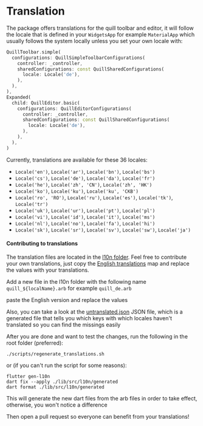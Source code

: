# Translation

The package offers translations for the quill toolbar and editor, it will follow the locale that is defined in your `WidgetsApp` for example `MaterialApp` which usually follows the system locally unless you set your own locale with:

```dart
QuillToolbar.simple(
  configurations: QuillSimpleToolbarConfigurations(
    controller: _controller,
    sharedConfigurations: const QuillSharedConfigurations(
      locale: Locale('de'),
    ),
  ),
),
Expanded(
  child: QuillEditor.basic(
    configurations: QuillEditorConfigurations(
      controller: _controller,
      sharedConfigurations: const QuillSharedConfigurations(
        locale: Locale('de'),
      ),
    ),
  ),
)
```

Currently, translations are available for these 36 locales:

* `Locale('en')`, `Locale('ar')`, `Locale('bn')`, `Locale('bs')`
* `Locale('cs')`, `Locale('de')`, `Locale('da')`, `Locale('fr')`
* `Locale('he')`, `Locale('zh', 'CN')`, `Locale('zh', 'HK')`
* `Locale('ko')`, `Locale('ku')`, `Locale('ku', 'CKB')`
* `Locale('ro', 'RO')`, `Locale('ru')`, `Locale('es')`, `Locale('tk')`, `Locale('tr')`
* `Locale('uk')`, `Locale('ur')`, `Locale('pt')`, `Locale('pl')`
* `Locale('vi')`, `Locale('id')`, `Locale('it')`, `Locale('ms')`
* `Locale('nl')`, `Locale('no')`, `Locale('fa')`, `Locale('hi')`
* `Locale('sk')`, `Locale('sr')`, `Locale('sv')`, `Locale('sw')`, `Locale('ja')`

#### Contributing to translations

The translation files are located in the [l10n folder](../lib/src/l10n/). Feel free to contribute your own translations, just copy the [English translations](../lib/src/l10n/quill_en.arb) map and replace the values with your translations.

Add a new file in the l10n folder with the following name
`quill_${localName}.arb` for example `quill_de.arb`

paste the English version and replace the values

Also, you can take a look at the [untranslated.json](../lib/src/l10n/untranslated.json) JSON file, which is a generated file that tells you which keys with which locales haven't translated so you can find the missings easily

After you are done and want to test the changes, run the following in the root folder (preferred):

```
./scripts/regenerate_translations.sh
```

or (if you can't run the script for some reasons):

```
flutter gen-l10n
dart fix --apply ./lib/src/l10n/generated
dart format ./lib/src/l10n/generated
```


This will generate the new dart files from the arb files in order to take effect, otherwise, you won't notice a difference

Then open a pull request so everyone can benefit from your translations!
